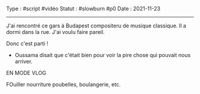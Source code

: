 Type : #script #vidéo 
Statut : #slowburn #p0
Date : 2021-11-23
***

J'ai rencontré ce gars à Budapest compositeru de musique classique.
Il a dormi dans la rue.
J'ai voulu faire pareil. 

Donc c'est parti ! 

+ Oussama disait que c'était bien pour voir la pire chose qui pouvait nous arriver. 

EN MODE VLOG

FOuiller nourriture poubelles, boulangerie, etc. 